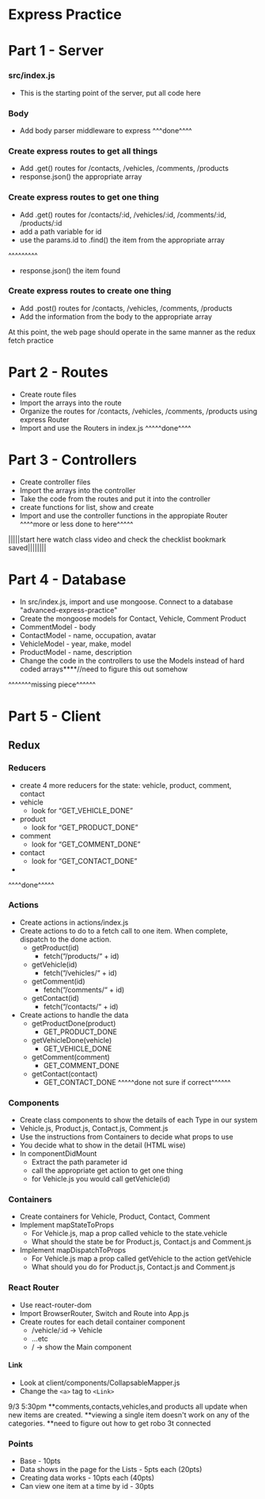 # Express Practice
# Part 1 - Server

### src/index.js
* This is the starting point of the server, put all code here

### Body
* Add body parser middleware to express
^^^done^^^^
### Create express routes to get all things
* Add .get() routes for /contacts, /vehicles, /comments, /products
* response.json() the appropriate array

### Create express routes to get one thing
* Add .get() routes for /contacts/:id, /vehicles/:id, /comments/:id, /products/:id
* add a path variable for id
* use the params.id to .find() the item from the appropriate array


^^^^^^^^^


* response.json() the item found




### Create express routes to create one thing
* Add .post() routes for /contacts, /vehicles, /comments, /products
* Add the information from the body to the appropriate array

At this point, the web page should operate in the same manner as the redux fetch practice


# Part 2 - Routes
* Create route files
* Import the arrays into the route
* Organize the routes for /contacts, /vehicles, /comments, /products using express Router
* Import and use the Routers in index.js
^^^^^done^^^^


# Part 3 - Controllers
* Create controller files
* Import the arrays into the controller
* Take the code from the routes and put it into the controller
* create functions for list, show and create
* Import and use the controller functions in the appropiate Router
^^^^more or less done to here^^^^^


|||||start here watch class video and check the checklist bookmark saved||||||||
# Part 4 - Database
* In src/index.js, import and use mongoose. Connect to a database "advanced-express-practice"
* Create the mongoose models for Contact, Vehicle, Comment Product
* CommentModel - body
* ContactModel - name, occupation, avatar
* VehicleModel - year, make, model
* ProductModel - name, description
* Change the code in the controllers to use the Models instead of hard coded arrays****//need to figure this out somehow

^^^^^^^missing piece^^^^^^


# Part 5 - Client

## Redux

### Reducers
* create 4 more reducers for the state: vehicle, product, comment, contact
* vehicle
    * look for “GET_VEHICLE_DONE”
* product
    * look for “GET_PRODUCT_DONE”
* comment
    * look for “GET_COMMENT_DONE”
* contact
    * look for “GET_CONTACT_DONE”
*
^^^^done^^^^^

### Actions
* Create actions in actions/index.js
* Create actions to do to a fetch call to one item. When complete, dispatch to the done action.
    * getProduct(id)
        * fetch(“/products/“ + id)
    * getVehicle(id)
        * fetch(“/vehicles/“ + id)
    * getComment(id)
        * fetch(“/comments/“ + id)
    * getContact(id)
        * fetch(“/contacts/“ + id)
* Create actions to handle the data
    * getProductDone(product)
        * GET_PRODUCT_DONE
    * getVehicleDone(vehicle)
        * GET_VEHICLE_DONE
    * getComment(comment)
        * GET_COMMENT_DONE
    * getContact(contact)
        * GET_CONTACT_DONE
^^^^^done not sure if correct^^^^^^

### Components
* Create class components to show the details of each Type in our system
* Vehicle.js, Product.js, Contact.js, Comment.js
* Use the instructions from Containers to decide what props to use
* You decide what to show in the detail (HTML wise)
* In componentDidMount
    * Extract the path parameter id
    * call the appropriate get action to get one thing
    * for Vehicle.js you would call getVehicle(id)

### Containers
* Create containers for Vehicle, Product, Contact, Comment
* Implement mapStateToProps
    * For Vehicle.js, map a prop called vehicle to the state.vehicle
    * What should the state be for Product.js, Contact.js and Comment.js
* Implement mapDispatchToProps
    * For Vehicle.js map a prop called getVehicle to the action getVehicle
    * What should you do for Product.js, Contact.js and Comment.js

### React Router
* Use react-router-dom
* Import BrowserRouter, Switch and Route into App.js
* Create routes for each detail container component
    * /vehicle/:id -> Vehicle
    * …etc
    * / -> show the Main component

#### Link
* Look at client/components/CollapsableMapper.js
* Change the `<a>` tag to `<Link>`



9/3 5:30pm
**comments,contacts,vehicles,and products all update when new items are created.
**viewing a single item doesn't work on any of the categories.
**need to figure out how to get robo 3t connected






### Points
* Base - 10pts
* Data shows in the page for the Lists - 5pts each (20pts)
* Creating data works - 10pts each (40pts)
* Can view one item at a time by id - 30pts
